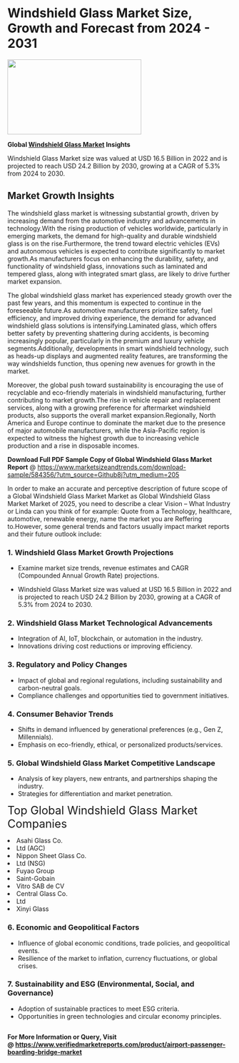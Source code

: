 <H1>Windshield Glass Market Size, Growth and Forecast from 2024 - 2031</H1><img class="aligncenter size-medium wp-image-584254" src="https://thirdeyenews.in/wp-content/uploads/2024/09/Global-Market-Research-300x168.jpeg" alt="" width="300" height="168" /><p><strong>Global&nbsp;<a href="https://www.marketsizeandtrends.com/download-sample/584356/?utm_source=Github8j?utm_medium=205">Windshield Glass Market</a> Insights</strong></p><p>Windshield Glass Market size was valued at USD 16.5 Billion in 2022 and is projected to reach USD 24.2 Billion by 2030, growing at a CAGR of 5.3% from 2024 to 2030.</p><p><h2>Market Growth Insights</h2> <p>The windshield glass market is witnessing substantial growth, driven by increasing demand from the automotive industry and advancements in technology.With the rising production of vehicles worldwide, particularly in emerging markets, the demand for high-quality and durable windshield glass is on the rise.Furthermore, the trend toward electric vehicles (EVs) and autonomous vehicles is expected to contribute significantly to market growth.As manufacturers focus on enhancing the durability, safety, and functionality of windshield glass, innovations such as laminated and tempered glass, along with integrated smart glass, are likely to drive further market expansion.</p> <p></p> <p>The global windshield glass market has experienced steady growth over the past few years, and this momentum is expected to continue in the foreseeable future.As automotive manufacturers prioritize safety, fuel efficiency, and improved driving experience, the demand for advanced windshield glass solutions is intensifying.Laminated glass, which offers better safety by preventing shattering during accidents, is becoming increasingly popular, particularly in the premium and luxury vehicle segments.Additionally, developments in smart windshield technology, such as heads-up displays and augmented reality features, are transforming the way windshields function, thus opening new avenues for growth in the market.</p> <p>Moreover, the global push toward sustainability is encouraging the use of recyclable and eco-friendly materials in windshield manufacturing, further contributing to market growth.The rise in vehicle repair and replacement services, along with a growing preference for aftermarket windshield products, also supports the overall market expansion.Regionally, North America and Europe continue to dominate the market due to the presence of major automobile manufacturers, while the Asia-Pacific region is expected to witness the highest growth due to increasing vehicle production and a rise in disposable incomes.</p> <p></p><p><span class=""><strong>Download Full PDF Sample Copy of Global Windshield Glass Market Report</strong> @ <a href="https://www.marketsizeandtrends.com/download-sample/584356/?utm_source=Github8j?utm_medium=205" target="_blank">https://www.marketsizeandtrends.com/download-sample/584356/?utm_source=Github8j?utm_medium=205</a></span></p><p>In order to make an accurate and perceptive description of future scope of a Global&nbsp;Windshield Glass Market Market as Global&nbsp;Windshield Glass Market Market of 2025, you need to describe a clear Vision &ndash; What Industry or Linda can you think of for example: Quote from a Technology, healthcare, automotive, renewable energy, name the market you are Reffering to.However, some general trends and factors usually impact market reports and their future outlook include:</p><h3>1.&nbsp;<strong>Windshield Glass Market Growth Projections</strong></h3><ul><li>Examine market size trends, revenue estimates and CAGR (Compounded Annual Growth Rate) projections.</li><li><p>Windshield Glass Market size was valued at USD 16.5 Billion in 2022 and is projected to reach USD 24.2 Billion by 2030, growing at a CAGR of 5.3% from 2024 to 2030.</p></li></ul><h3>2.&nbsp;<strong>Windshield Glass Market Technological Advancements</strong></h3><ul><li>Integration of AI, IoT, blockchain, or automation in the industry.</li><li>Innovations driving cost reductions or improving efficiency.</li></ul><h3>3.&nbsp;<strong>Regulatory and Policy Changes</strong></h3><ul><li>Impact of global and regional regulations, including sustainability and carbon-neutral goals.</li><li>Compliance challenges and opportunities tied to government initiatives.</li></ul><h3>4.&nbsp;<strong>Consumer Behavior Trends</strong></h3><ul><li>Shifts in demand influenced by generational preferences (e.g., Gen Z, Millennials).</li><li>Emphasis on eco-friendly, ethical, or personalized products/services.</li></ul><h3>5.&nbsp;<strong>Global Windshield Glass Market Competitive Landscape</strong></h3><ul><li>Analysis of key players, new entrants, and partnerships shaping the industry.</li><li>Strategies for differentiation and market penetration.</li></ul><p data-pm-slice="1 1 []"><span style="color: inherit; font-family: inherit; font-size: 25px;">Top Global Windshield Glass Market Companies</span></p><div class="" data-test-id=""><p><li>Asahi Glass Co.</li><li> Ltd (AGC)</li><li> Nippon Sheet Glass Co.</li><li> Ltd (NSG)</li><li> Fuyao Group</li><li> Saint-Gobain</li><li> Vitro SAB de CV</li><li> Central Glass Co.</li><li> Ltd</li><li> Xinyi Glass</li></p></div><h3>6.&nbsp;<strong>Economic and Geopolitical Factors</strong></h3><ul><li>Influence of global economic conditions, trade policies, and geopolitical events.</li><li>Resilience of the market to inflation, currency fluctuations, or global crises.</li></ul><h3>7.&nbsp;<strong>Sustainability and ESG (Environmental, Social, and Governance)</strong></h3><ul><li>Adoption of sustainable practices to meet ESG criteria.</li><li>Opportunities in green technologies and circular economy principles.</li></ul><h2><strong style="font-size: 14px;">For More Information or Query, Visit @&nbsp;</strong><a style="background-color: #ffffff; font-size: 14px;" href="https://www.marketsizeandtrends.com/report/windshield-glass-market/" target="_blank">https://www.verifiedmarketreports.com/product/airport-passenger-boarding-bridge-market</a></h2>